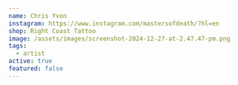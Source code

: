 ```yaml
---
name: Chris Yvon
instagram: https://www.instagram.com/mastersofdeath/?hl=en
shop: Right Coast Tattoo
image: /assets/images/screenshot-2024-12-27-at-2.47.47-pm.png
tags:
  - artist
active: true
featured: false
---
```

